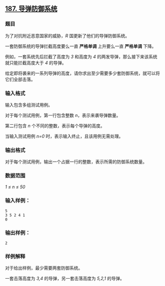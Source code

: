 ## [187. 导弹防御系统](https://www.acwing.com/problem/content/189/)

### 题目

为了对抗附近恶意国家的威胁，*R* 国更新了他们的导弹防御系统。

一套防御系统的导弹拦截高度要么一直 **严格单调** 上升要么一直 **严格单调** 下降。

例如，一套系统先后拦截了高度为 *3* 和高度为 *4* 的两发导弹，那么接下来该系统就只能拦截高度大于 *4* 的导弹。

给定即将袭来的一系列导弹的高度，请你求出至少需要多少套防御系统，就可以将它们全部击落。

### 输入格式

输入包含多组测试用例。

对于每个测试用例，第一行包含整数 *n*，表示来袭导弹数量。

第二行包含 *n* 个不同的整数，表示每个导弹的高度。

当输入测试用例 *n=0* 时，表示输入终止，且该用例无需处理。

### 输出格式

对于每个测试用例，输出一个占据一行的整数，表示所需的防御系统数量。

### 数据范围

*1 ≤ n ≤ 50*

### 输入样例：

```
5
3 5 2 4 1
0
```

### 输出样例：

```
2
```

### 样例解释

对于给出样例，最少需要两套防御系统。

一套击落高度为 *3,4* 的导弹，另一套击落高度为 *5,2,1* 的导弹。
